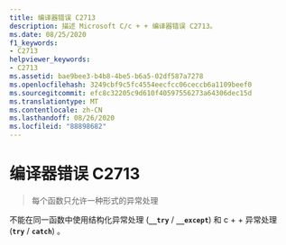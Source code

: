 ```yaml
---
title: 编译器错误 C2713
description: 描述 Microsoft C/c + + 编译器错误 C2713。
ms.date: 08/25/2020
f1_keywords:
- C2713
helpviewer_keywords:
- C2713
ms.assetid: bae9bee3-b4b8-4be5-b6a5-02df587a7278
ms.openlocfilehash: 3249cbf9c5fc4554eecfcc06ceccb6a1109beef0
ms.sourcegitcommit: efc8c32205c9d610f40597556273a64306dec15d
ms.translationtype: MT
ms.contentlocale: zh-CN
ms.lasthandoff: 08/26/2020
ms.locfileid: "88898682"
---
```

# <a name="compiler-error-c2713"></a>编译器错误 C2713

> 每个函数只允许一种形式的异常处理

不能在同一函数中使用结构化异常处理 (**`__try`** / **`__except`**) 和 c + + 异常处理 (**`try`** / **`catch`**) 。
